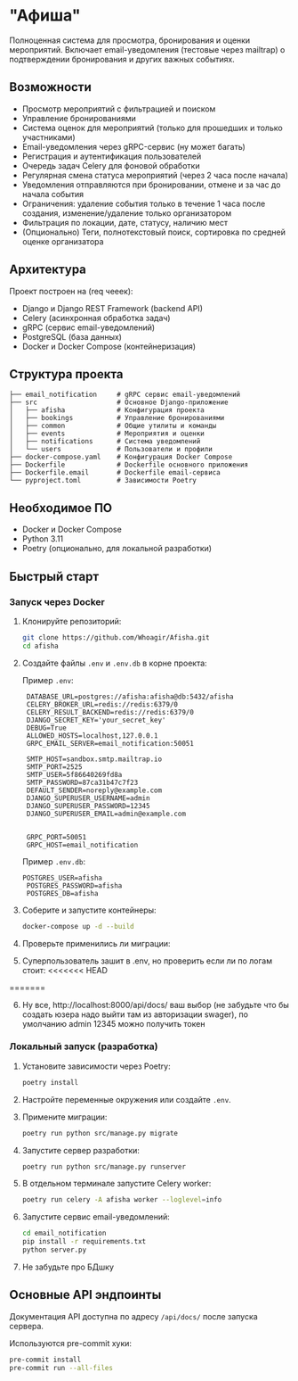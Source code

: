 
# "Афиша"

Полноценная система для просмотра, бронирования и оценки мероприятий. Включает email-уведомления (тестовые через mailtrap) о подтверждении бронирования и других важных событиях.

## Возможности

- Просмотр мероприятий с фильтрацией и поиском
- Управление бронированиями
- Система оценок для мероприятий (только для прошедших и только участниками)
- Email-уведомления через gRPC-сервис (ну может багать)
- Регистрация и аутентификация пользователей
- Очередь задач Celery для фоновой обработки
- Регулярная смена статуса мероприятий (через 2 часа после начала)
- Уведомления отправляются при бронировании, отмене и за час до начала события
- Ограничения: удаление события только в течение 1 часа после создания, изменение/удаление только организатором
- Фильтрация по локации, дате, статусу, наличию мест
- (Опционально) Теги, полнотекстовый поиск, сортировка по средней оценке организатора

## Архитектура

Проект построен на (req чееек):
- Django и Django REST Framework (backend API)
- Celery (асинхронная обработка задач)
- gRPC (сервис email-уведомлений)
- PostgreSQL (база данных)
- Docker и Docker Compose (контейнеризация)

## Структура проекта

```
├── email_notification     # gRPC сервис email-уведомлений
├── src                    # Основное Django-приложение
│   ├── afisha             # Конфигурация проекта
│   ├── bookings           # Управление бронированиями
│   ├── common             # Общие утилиты и команды
│   ├── events             # Мероприятия и оценки
│   ├── notifications      # Система уведомлений
│   └── users              # Пользователи и профили
├── docker-compose.yaml    # Конфигурация Docker Compose
├── Dockerfile             # Dockerfile основного приложения
├── Dockerfile.email       # Dockerfile email-сервиса
└── pyproject.toml         # Зависимости Poetry
```

## Необходимое ПО

- Docker и Docker Compose
- Python 3.11
- Poetry (опционально, для локальной разработки)

## Быстрый старт

### Запуск через Docker

1. Клонируйте репозиторий:
   ```bash
   git clone https://github.com/Whoagir/Afisha.git
   cd afisha
   ```

2. Создайте файлы `.env` и `.env.db` в корне проекта:

   Пример `.env`:
   ```
    DATABASE_URL=postgres://afisha:afisha@db:5432/afisha
    CELERY_BROKER_URL=redis://redis:6379/0
    CELERY_RESULT_BACKEND=redis://redis:6379/0
    DJANGO_SECRET_KEY='your_secret_key'
    DEBUG=True
    ALLOWED_HOSTS=localhost,127.0.0.1
    GRPC_EMAIL_SERVER=email_notification:50051

    SMTP_HOST=sandbox.smtp.mailtrap.io
    SMTP_PORT=2525
    SMTP_USER=5f86640269fd8a
    SMTP_PASSWORD=87ca31b47c7f23
    DEFAULT_SENDER=noreply@example.com
    DJANGO_SUPERUSER_USERNAME=admin
    DJANGO_SUPERUSER_PASSWORD=12345
    DJANGO_SUPERUSER_EMAIL=admin@example.com


    GRPC_PORT=50051
    GRPC_HOST=email_notification

   ```

   Пример `.env.db`:
   ```
   POSTGRES_USER=afisha
    POSTGRES_PASSWORD=afisha
    POSTGRES_DB=afisha

   ```

3. Соберите и запустите контейнеры:
   ```bash
   docker-compose up -d --build
   ```

4. Проверьте применились ли миграции:

5. Суперпользователь зашит в .env, но проверить если ли по логам стоит:
<<<<<<< HEAD

=======

6. Ну все, http://localhost:8000/api/docs/ ваш выбор (не забудьте что бы создать юзера надо выйти там из авторизации swager), по умолчанию admin 12345 можно получить токен



### Локальный запуск (разработка)

1. Установите зависимости через Poetry:
   ```bash
   poetry install
   ```

2. Настройте переменные окружения или создайте `.env`.

3. Примените миграции:
   ```bash
   poetry run python src/manage.py migrate
   ```

4. Запустите сервер разработки:
   ```bash
   poetry run python src/manage.py runserver
   ```

5. В отдельном терминале запустите Celery worker:
   ```bash
   poetry run celery -A afisha worker --loglevel=info
   ```

6. Запустите сервис email-уведомлений:
   ```bash
   cd email_notification
   pip install -r requirements.txt
   python server.py
   ```
7. Не забудьте про БДшку

## Основные API эндпоинты

Документация API доступна по адресу `/api/docs/` после запуска сервера.


Используются pre-commit хуки:

```bash
pre-commit install
pre-commit run --all-files
```
